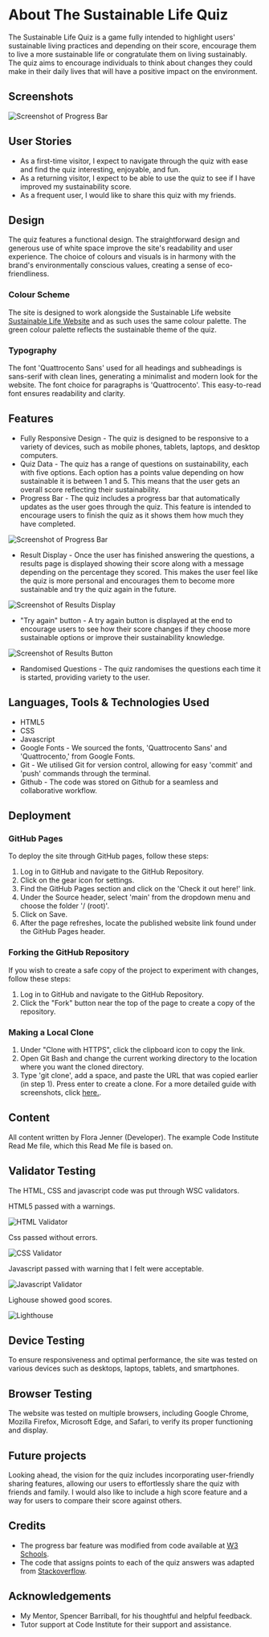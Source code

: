 # About The Sustainable Life Quiz
The Sustainable Life Quiz is a game fully intended to highlight users' sustainable living practices and depending on their score, encourage them to live a more sustainable life or congratulate them on living sustainably. The quiz aims to encourage individuals to think about changes they could make in their daily lives that will have a positive impact on the environment.

## Screenshots
![Screenshot of Progress Bar](/assets/media/mockup.png)

## User Stories
- As a first-time visitor, I expect to navigate through the quiz with ease and find the quiz interesting, enjoyable, and fun.
- As a returning visitor, I expect to be able to use the quiz to see if I have improved my sustainability score.
- As a frequent user, I would like to share this quiz with my friends.

## Design
The quiz features a functional design. The straightforward design and generous use of white space improve the site's readability and user experience. The choice of colours and visuals is in harmony with the brand's environmentally conscious values, creating a sense of eco-friendliness.

### Colour Scheme
The site is designed to work alongside the Sustainable Life website [Sustainable Life Website](https://florajenner.github.io/sustainable-life) and as such uses the same colour palette. The green colour palette reflects the sustainable theme of the quiz.

### Typography
The font 'Quattrocento Sans' used for all headings and subheadings is sans-serif with clean lines, generating a minimalist and modern look for the website. The font choice for paragraphs is 'Quattrocento'. This easy-to-read font ensures readability and clarity.

## Features
- Fully Responsive Design - The quiz is designed to be responsive to a variety of devices, such as mobile phones, tablets, laptops, and desktop computers.
- Quiz Data - The quiz has a range of questions on sustainability, each with five options. Each option has a points value depending on how sustainable it is between 1 and 5. This means that the user gets an overall score reflecting their sustainability.
- Progress Bar - The quiz includes a progress bar that automatically updates as the user goes through the quiz. This feature is intended to encourage users to finish the quiz as it shows them how much they have completed.

![Screenshot of Progress Bar](/assets/media/progress-bar.png)

- Result Display - Once the user has finished answering the questions, a results page is displayed showing their score along with a message depending on the percentage they scored. This makes the user feel like the quiz is more personal and encourages them to become more sustainable and try the quiz again in the future.

![Screenshot of Results Display](/assets/media/results-page.png)

- "Try again" button - A try again button is displayed at the end to encourage users to see how their score changes if they choose more sustainable options or improve their sustainability knowledge.

![Screenshot of Results Button](/assets/media/try-again-button.png)

- Randomised Questions - The quiz randomises the questions each time it is started, providing variety to the user.

## Languages, Tools & Technologies Used
- HTML5
- CSS
- Javascript
- Google Fonts - We sourced the fonts, 'Quattrocento Sans' and 'Quattrocento,' from Google Fonts.
- Git - We utilised Git for version control, allowing for easy 'commit' and 'push' commands through the terminal.
- Github - The code was stored on Github for a seamless and collaborative workflow.

## Deployment
### GitHub Pages
To deploy the site through GitHub pages, follow these steps:
1. Log in to GitHub and navigate to the GitHub Repository.
2. Click on the gear icon for settings.
3. Find the GitHub Pages section and click on the 'Check it out here!' link.
4. Under the Source header, select 'main' from the dropdown menu and choose the folder '/ (root)'.
5. Click on Save.
6. After the page refreshes, locate the published website link found under the GitHub Pages header.

### Forking the GitHub Repository
If you wish to create a safe copy of the project to experiment with changes, follow these steps:
1. Log in to GitHub and navigate to the GitHub Repository.
2. Click the "Fork" button near the top of the page to create a copy of the repository.

### Making a Local Clone
1. Under "Clone with HTTPS", click the clipboard icon to copy the link.
2. Open Git Bash and change the current working directory to the location where you want the cloned directory.
3. Type 'git clone', add a space, and paste the URL that was copied earlier (in step 1). Press enter to create a clone.
For a more detailed guide with screenshots, click [here.](https://docs.github.com/en/repositories/creating-and-managing-repositories/cloning-a-repository#cloning-a-repository-to-github-desktop).

## Content
All content written by Flora Jenner (Developer).
The example Code Institute Read Me file, which this Read Me file is based on.

## Validator Testing
The HTML, CSS and javascript code was put through WSC validators.

HTML5 passed with a warnings. 

![HTML Validator](/assets/media/html-validator.png)

Css passed without errors.

![CSS Validator](/assets/media/css-validator.png)

Javascript passed with warning that I felt were acceptable.

![Javascript Validator](/assets/media/js-validator.png)

Lighouse showed good scores.

![Lighthouse](/assets/media/lighthouse.png)

## Device Testing
To ensure responsiveness and optimal performance, the site was tested on various devices such as desktops, laptops, tablets, and smartphones.

## Browser Testing
The website was tested on multiple browsers, including Google Chrome, Mozilla Firefox, Microsoft Edge, and Safari, to verify its proper functioning and display.

## Future projects
Looking ahead, the vision for the quiz includes incorporating user-friendly sharing features, allowing our users to effortlessly share the quiz with friends and family. I would also like to include a high score feature and a way for users to compare their score against others.

## Credits
- The progress bar feature was modified from code available at [W3 Schools](https://www.w3schools.com/howto/howto_js_progressbar.asp).
- The code that assigns points to each of the quiz answers was adapted from [Stackoverflow](https://stackoverflow.com/questions/71621339/how-to-assign-points-to-each-option-in-a-question-javascript).

## Acknowledgements
- My Mentor, Spencer Barriball, for his thoughtful and helpful feedback.
- Tutor support at Code Institute for their support and assistance.